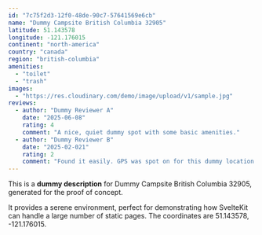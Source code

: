 ```yaml
---
id: "7c75f2d3-12f0-48de-90c7-57641569e6cb"
name: "Dummy Campsite British Columbia 32905"
latitude: 51.143578
longitude: -121.176015
continent: "north-america"
country: "canada"
region: "british-columbia"
amenities:
  - "toilet"
  - "trash"
images:
  - "https://res.cloudinary.com/demo/image/upload/v1/sample.jpg"
reviews:
  - author: "Dummy Reviewer A"
    date: "2025-06-08"
    rating: 4
    comment: "A nice, quiet dummy spot with some basic amenities."
  - author: "Dummy Reviewer B"
    date: "2025-02-021"
    rating: 2
    comment: "Found it easily. GPS was spot on for this dummy location."
---
```


This is a **dummy description** for Dummy Campsite British Columbia 32905, generated for the proof of concept.

It provides a serene environment, perfect for demonstrating how SvelteKit can handle a large number of static pages. The coordinates are 51.143578, -121.176015.
